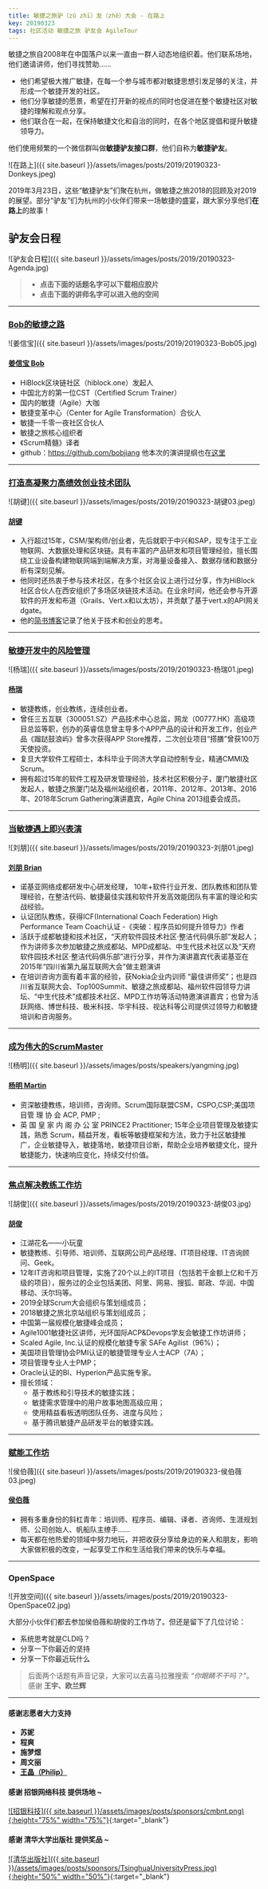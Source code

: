 ```yaml
---
title: 敏捷之旅驴（zǔ zhī）友（zhě）大会 - 在路上
key: 20190323
tags: 社区活动 敏捷之旅 驴友会 AgileTour
---
```


敏捷之旅自2008年在中国落户以来一直由一群人动态地组织着。他们联系场地，他们邀请讲师，他们寻找赞助......

- 他们希望极大推广敏捷，在每一个参与城市都对敏捷思想引发足够的关注，并形成一个敏捷开发的社区。
- 他们分享敏捷的愿景，希望在打开新的视点的同时也促进在整个敏捷社区对敏捷的理解和观点分享。
- 他们联合在一起，在保持敏捷文化和自治的同时，在各个地区提倡和提升敏捷领导力。

他们使用频繁的一个微信群叫做**敏捷驴友接口群**，他们自称为**敏捷驴友**。

![在路上]({{ site.baseurl }}/assets/images/posts/2019/20190323-Donkeys.jpeg)

2019年3月23日，这些“敏捷驴友”们聚在杭州，做敏捷之旅2018的回顾及对2019的展望。部分“驴友”们为杭州的小伙伴们带来一场敏捷的盛宴，跟大家分享他们**在路上**的故事！

<!--more-->

## 驴友会日程

![驴友会日程]({{ site.baseurl }}/assets/images/posts/2019/20190323-Agenda.jpg)

> - **点击下面的话题名字可以下载相应胶片**
> - **点击下面的讲师名字可以进入他的空间**

----

### [Bob的敏捷之路](https://eyun.baidu.com/s/3nxlZJFN)

![姜信宝]({{ site.baseurl }}/assets/images/posts/2019/20190323-Bob05.jpg)

#### [姜信宝 Bob](bobjiang.com)

- HiBlock区块链社区（hiblock.one）发起人
- 中国北方的第一位CST（Certified Scrum Trainer）
- 国内的敏捷（Agile）大咖
- 敏捷变革中心（Center for Agile Transformation）合伙人
- 敏捷一千零一夜社区合伙人
- 敏捷之旅核心组织者
- 《Scrum精髓》译者
- github：https://github.com/bobjiang
 他本次的演讲提纲也在[这里](https://github.com/bobjiang/daily-writing/blob/master/bob-agile-road.md)

----

### [打造高凝聚力高绩效创业技术团队](https://eyun.baidu.com/s/3ggPlsMB)

![胡键]({{ site.baseurl }}/assets/images/posts/2019/20190323-胡键03.jpeg)

#### [胡键](https://www.jianshu.com/u/3ff936a6e22c)

- 入行超过15年，CSM/架构师/创业者，先后就职于中兴和SAP，现专注于工业物联网、大数据处理和区块链。具有丰富的产品研发和项目管理经验，擅长围绕工业设备构建物联网端到端解决方案，对海量设备接入、数据存储和数据分析有深刻见解。
- 他同时还热衷于参与技术社区，在多个社区会议上进行过分享，作为HiBlock社区合伙人在西安组织了多场区块链技术活动。在业余时间，他还会参与开源软件的开发和布道（Grails、Vert.x和以太坊），并贡献了基于vert.x的API网关dgate。
- 他的[简书博客](https://www.jianshu.com/u/3ff936a6e22c)记录了他关于技术和创业的思考。

----

### [敏捷开发中的风险管理](https://eyun.baidu.com/s/3jJhfOKA) 

![杨瑞]({{ site.baseurl }}/assets/images/posts/2019/20190323-杨瑞01.jpeg)

#### [杨瑞]()

- 敏捷教练，创业教练，连续创业者。
- 曾任三五互联（300051.SZ）产品技术中心总监，网龙（00777.HK）高级项目总监等职，创办的英睿信息曾主导多个APP产品的设计和开发工作，创业产品《蹓跶鼓浪屿》曾多次获得APP Store推荐，二次创业项目“搭膳”曾获100万天使投资。
- 复旦大学软件工程硕士，本科毕业于同济大学自动控制专业，精通CMMI及Scrum。
- 拥有超过15年的软件工程及研发管理经验，技术社区积极分子，厦门敏捷社区发起人，敏捷之旅厦门站及福州站组织者，2011年、2012年、2013年、2016年、2018年Scrum Gathering演讲嘉宾，Agile China 2013组委会成员。

----

### [当敏捷遇上即兴表演](https://eyun.baidu.com/s/3bqwnq2b)

![刘朋]({{ site.baseurl }}/assets/images/posts/2019/20190323-刘朋01.jpeg)

#### [刘朋 Brian]()

- 诺基亚网络成都研发中心研发经理， 10年+软件行业开发、团队教练和团队管理经验，在整洁代码、敏捷最佳实践和软件开发高效能团队有丰富的理论和实战经验。
- 认证团队教练，获得ICF(International Coach Federation) High Performance Team Coach认证
-《突破：程序员如何提升领导力》作者
- 活跃于成都敏捷和技术社区，“天府软件园技术社区·整洁代码俱乐部”发起人；作为讲师多次参加敏捷之旅成都站、MPD成都站、中生代技术社区以及“天府软件园技术社区·整洁代码俱乐部”进行分享，并作为演讲嘉宾代表诺基亚在2015年“四川省第九届互联网大会”做主题演讲
- 在培训咨询方面有着丰富的经验，获Nokia企业内训师 “最佳讲师奖”；也是四川省互联网大会、Top100Summit、敏捷之旅成都站、福州软件园领导力讲坛、“中生代技术”成都技术社区、MPD工作坊等活动特邀演讲嘉宾；也曾为活跃网络、博世科技、极米科技、华宇科技、视达科等公司提供过领导力和敏捷培训和咨询服务。

----

### [成为伟大的ScrumMaster](https://eyun.baidu.com/s/3kWfHQvl) 
![杨明]({{ site.baseurl }}/assets/images/posts/speakers/yangming.jpg)

#### [杨明 Martin]()

- 资深敏捷教练，培训师，咨询师。Scrum国际联盟CSM，CSPO,CSP;美国项目管 理 协 会 ACP,  PMP ;
- 英 国 皇 家 内 阁 办 公 室 PRINCE2 Practitioner; 15年企业项目管理及敏捷实践，熟悉 Scrum，精益开发，看板等敏捷框架和方法，致力于社区敏捷推广，企业敏捷导入，敏捷落地，敏捷项目诊断，帮助企业培养敏捷文化，提升敏捷能力，快速响应变化，持续交付价值。

----

### [焦点解决教练工作坊](https://mp.weixin.qq.com/s/jIZrtutqmGkhkbkJi9dMuA)

![胡俊]({{ site.baseurl }}/assets/images/posts/2019/20190323-胡俊03.jpg)

#### [胡俊]()

- 江湖花名——小玩童
- 敏捷教练、引导师、培训师、互联网公司产品经理、IT项目经理、IT咨询顾问、Geek。
- 12年IT咨询和项目管理，实施了20个以上的IT项目（包括若干金额上亿和千万级的项目），服务过的企业包括美团、阿里、网易、搜狐、邮政、华润、中国移动、沃尔玛等。
- 2019全球Scrum大会组织与策划组成员；
- 2018敏捷之旅北京站组织与策划组成员；
- 中国第一届规模化敏捷峰会成员；
- Agile1001敏捷社区讲师，光环国际ACP&Devops学友会敏捷工作坊讲师；
- Scaled Agile, Inc.认证的规模化敏捷专家 SAFe Agilist（96%）；
- 美国项目管理协会PMI认证的敏捷管理专业人士ACP（7A）；
- 项目管理专业人士PMP；
- Oracle认证的BI、Hyperion产品实施专家。
- 擅长领域：
  - 基于教练和引导技术的敏捷实践；
  - 敏捷需求管理中的用户故事地图高级应用；
  - 使用精益看板透明团队任务、进度与风险；
  - 基于腾讯敏捷产品研发平台的敏捷实践。

----

### [赋能工作坊](https://eyun.baidu.com/s/3nxrzzoX)

![侯伯薇]({{ site.baseurl }}/assets/images/posts/2019/20190323-侯伯薇03.jpeg)

#### [侯伯薇]()

- 拥有多重身份的斜杠青年：培训师、程序员、编辑、译者、咨询师、生涯规划师、公司创始人、帆船队主缭手……
- 每天都在他热爱的领域中努力地玩，并把收获分享给身边的亲人和朋友，影响大家做积极的改变，一起享受工作和生活给我们带来的快乐与幸福。

----

### OpenSpace

![开放空间]({{ site.baseurl }}/assets/images/posts/2019/20190323-OpenSpace02.jpg)

大部分小伙伴们都去参加侯伯薇和胡俊的工作坊了。但还是留下了几位讨论：

- 系统思考就是CLD吗？
- 分享一下你最近的坚持
- 分享一下你最近玩什么

> 后面两个话题有声音记录，大家可以去喜马拉雅搜索 *“你眼睛不干吗？”*。感谢 **王宇、欧兰辉**

----

#### 感谢志愿者大力支持

- **苏妮**
- **程爽**
- **施梦煜**
- **周文丽**
- **[王晶（Philip）](https://www.linkedin.com/in/philipwj/)**

#### 感谢 **招银网络科技** 提供场地 ~

[![招银科技]({{ site.baseurl }}/assets/images/posts/sponsors/cmbnt.png){:height="75%" width="75%"}](http://cmbnt.cmbchina.com){:target="_blank"}

#### 感谢 **清华大学出版社** 提供奖品 ~

[![清华出版社]({{ site.baseurl }}/assets/images/posts/sponsors/TsinghuaUniversityPress.jpg){:height="50%" width="50%"}](http://www.tup.tsinghua.edu.cn){:target="_blank"}